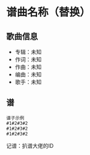 # 谱曲名称（替换）

<!-- 歌曲配图  拖动或制粘贴到该注释下方即可 -->






## 歌曲信息

- 专辑：未知
- 作词：未知
- 作曲：未知
- 编曲：未知
- 歌手：未知

## 谱

```
谱子示例
#1#2#3#2
#1#2#3#2
#1#2#3#2

``` 

记谱：扒谱大佬的ID


